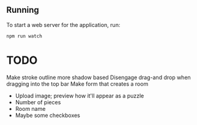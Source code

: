 ## Running

To start a web server for the application, run:

    npm run watch

# TODO
Make stroke outline more shadow based
Disengage drag-and drop when dragging into the top bar
Make form that creates a room
- Upload image; preview how it'll appear as a puzzle
- Number of pieces
- Room name
- Maybe some checkboxes
